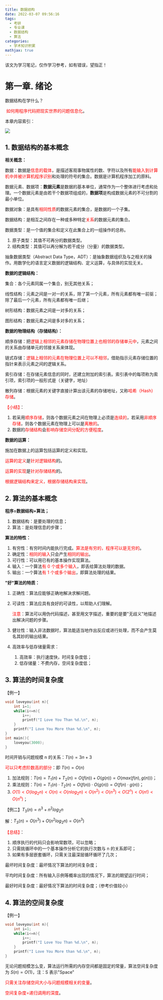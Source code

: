 ```yaml
---
title: 数据结构
date: 2022-03-07 09:56:16
tags:
  - 考研
  - 专业课
  - 数据结构
  - 算法
categories:
  - 学术知识积累
mathjax: true
---
```


该文为学习笔记，仅作学习参考，如有错误，望指正！

<!--more-->

#	第一章.	绪论

数据结构在学什么？

​		<font color=red>如何用程序代码把现实世界的问题信息化</font>。

本章内容索引：

![](1.1.1.png)

##	1.	数据结构的基本概念

**相关概念：**

数据：数据是<font color=red>信息的载体</font>，是描述客观事物属性的数、字符以及所有<font color=red>能输入到计算机中并被计算机程序识别</font>和处理的符号的集合。数据是计算机程序加工的原料。

数据元素、数据项：**数据元素**是数据的基本单位，通常作为一个整体进行考虑和处理。一个数据元素是由若干个数据项组成的，**数据项**是构成数据元素的不可分割的最小单位。

数据对象：是具有<font color=red>相同性质</font>的数据元素的集合，是数据的一个子集。

数据结构：是相互之间存在一种或多种特定<font color=red>关系</font>的数据元素的集合。

数据类型：是一个值的集合和定义在此集合上的一组操作的总称。

1. 原子类型：其值不可再分的数据类型。
2. 结构类型：其值可以再分解为若干成分（分量）的数据类型。

抽象数据类型（Abstract Data Type，ADT）：是抽象数据组织及与之相关的操作。用数学化的语言定义数据的逻辑结构、定义运算，与具体的实现无关。

**数据的逻辑结构：**

集合：各个元素同属一个集合，别无其他关系；

线性结构：元素之间是一对一的关系，除了第一个元素，所有元素都有唯一前驱；除了最后一个元素，所有元素都有唯一后继；

树形结构：数据元素之间是一对多的关系；

图形结构：数据元素之间是多对多的关系；

**数据的物理结构（存储结构）：**

顺序存储：把<font color=red>逻辑上相邻的元素存储在物理位置上也相邻的存储单元中</font>，元素之间的关系由存储单元的邻接关系来体现。

链式存储：<font color=red>逻辑上相邻的元素在物理位置上可以不相邻</font>，借助指示元素存储位置的指针来表示元素之间的逻辑关系。

索引存储：在存储元素信息的同时，还建立附加的索引表。索引表中的每项称为索引项，索引项的一般形式是（关键字，地址）

散列存储：根据元素的关键字直接计算出该元素的存储地址，又称<font color=red>哈希（Hash）存储</font>。

<font color=red>【小结】</font>：

1. 若采用<font color=red>顺序存储</font>，则各个数据元素之间在物理上必须是<font color=red>连续的</font>，若采用<font color=red>非顺序存储</font>，则各个数据元素在物理上可以是<font color=red>离散的</font>。
2. 数据的<font color=red>存储结构</font>会<font color=red>影响存储空间分配的方便程度</font>。

**数据的运算：**

施加在数据上的运算包括运算的定义和实现。

<font color=red>运算的定义</font>是<font color=red>针对逻辑结构</font>的。

<font color=red>运算的实现</font>是<font color=red>针对存储结构</font>的。

<font color=red>根据逻辑结构来定义，根据存储结构来实现</font>。



##	2.	算法的基本概念

**程序=数据结构+算法；**

1. 数据结构：是要处理的信息；
2. 算法：是处理信息的步骤；

**算法的特性：**

1. 有穷性：有穷时间内能执行完成。<font color=red>算法是有穷的，程序可以是无穷的</font>。
2. 确定性：<font color=red>相同的输入</font>只会产生<font color=red>相同的输出</font>。
3. 可行性：可以用已有的基本操作实现算法。
4. 输入：一个算法<font color=red>有 0 个或多个输入</font>，即丢给算法处理的数据。
5. 输出：一个算法<font color=red>有 1 个或多个输出</font>，即算法处理的结果。

**"好"算法的特质：**

1. 正确性：算法应能够正确地解决求解问题。

2. 可读性：算法应具有良好的可读性，以帮助人们理解。

   <font color=red>注意</font>：算法可以用伪代码描述，甚至用文字描述，重要的是要"无歧义"地描述出解决问题的步骤。

3. 健壮性：输入非法数据时，算法能适当地作出反应或进行处理，而不会产生莫名其妙的输出结果。

4. 高效率与低存储量需求：

   1. 高效率：执行速度快，时间复杂度低；
   2. 低存储量：不费内存，空间复杂度低；



##	3.	算法的时间复杂度

【例一】

```c
void loveyou(int n){
    int i=1;
    while(i<=n){
        i++;
        printf("I Love You Than %d.\n", n);
    }
    printf("I Love You More than %d.\n", n);
}
int main(){
    loveyou(3000);
}
```

时间开销与问题规模 n 的关系：$T(n)=3n+3$

<font color=red>可以只考虑阶数高的部分</font>：即 $T(n)=O(n)$

1. 加法规则：$T(n)=T_1(n)+T_2(n)=O(f(n))+O(g(n))=O(max(f(n),g(n)))$；
2. 乘法规则：$T(n)=T_1(n) \cdot T_2(n)=O(f(n)) \cdot O(g(n))=O(f(n) \cdot g(n))$；
3. <font color=red>$O(1)<O(log_2n)<O(n)<O(nlog_2n)<O(n^2)<O(n^3)<O(2^n)<O(n!)<O(n^n)$</font>；

【例二】$T_3(n)=n^3+n^2log_2n$

解：$T_3(n)=O(n^3)+O(n^2log_2n)=O(n^3)$

<font color=red>【总结】</font>：

1. 顺序执行的代码只会影响常数项，可以忽略；
2. 只需挑循环中的一个基本操作分析它的执行次数与 n 的关系即可；
3. 如果有多层嵌套循环，只需关注最深层循环循环了几次；

最坏时间复杂度：最坏情况下算法的时间复杂度；

平均时间复杂度：所有输入示例等概率出现的情况下，算法的期望运行时间；

最好时间复杂度：最好情况下算法的时间复杂度；（参考价值较小）



##	4.	算法的空间复杂度

【例一】

```c
void loveyou(int n){
    int i=1;
    while(i<=n){
        i++;
        printf("I Love You Than %d.\n", n);
    }
    printf("I Love You More than %d.\n", n);
}
```

无论问题规模怎么变，算法运行所需的内存空间都是固定的常量，算法空间复杂度为 $S(n)=O(1)$，注：S 表示"Space"

<font color=red>只需关注存储空间大小与问题规模相关的变量</font>。

<font color=red>空间复杂度=递归调用的深度</font>。



